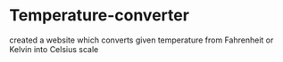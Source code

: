 # Temperature-converter
created a website which converts given temperature from Fahrenheit or Kelvin into Celsius scale
